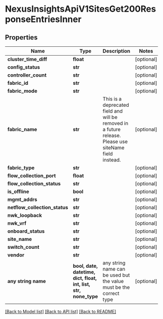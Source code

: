 # NexusInsightsApiV1SitesGet200ResponseEntriesInner


## Properties
Name | Type | Description | Notes
------------ | ------------- | ------------- | -------------
**cluster_time_diff** | **float** |  | [optional] 
**config_status** | **str** |  | [optional] 
**controller_count** | **str** |  | [optional] 
**fabric_id** | **str** |  | [optional] 
**fabric_mode** | **str** |  | [optional] 
**fabric_name** | **str** | This is a deprecated field and will be removed in a future release. Please use siteName field instead. | [optional] 
**fabric_type** | **str** |  | [optional] 
**flow_collection_port** | **float** |  | [optional] 
**flow_collection_status** | **str** |  | [optional] 
**is_offline** | **bool** |  | [optional] 
**mgmt_addrs** | **str** |  | [optional] 
**netflow_collection_status** | **str** |  | [optional] 
**nwk_loopback** | **str** |  | [optional] 
**nwk_vrf** | **str** |  | [optional] 
**onboard_status** | **str** |  | [optional] 
**site_name** | **str** |  | [optional] 
**switch_count** | **str** |  | [optional] 
**vendor** | **str** |  | [optional] 
**any string name** | **bool, date, datetime, dict, float, int, list, str, none_type** | any string name can be used but the value must be the correct type | [optional]

[[Back to Model list]](../README.md#documentation-for-models) [[Back to API list]](../README.md#documentation-for-api-endpoints) [[Back to README]](../README.md)



